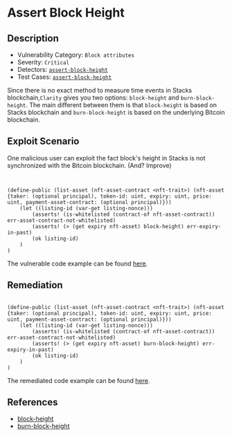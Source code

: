 # Assert Block Height 
## Description
- Vulnerability Category: `Block attributes`
- Severity: `Critical`
- Detectors: [`assert-block-height`](https://github.com/CoinFabrik/stacy/blob/main/stacks_analyzer/detectors/AssertBlockHeight.py)
- Test Cases: [`assert-block-height`](https://github.com/CoinFabrik/stacy/tree/main/tests/assert_block_height)

Since there is no exact method to measure time events in Stacks blockchain,`Clarity` gives you two options: `block-height` and `burn-block-height`. The main different between them is that `block-height` is based on Stacks blockchain and `burn-block-height` is based on the underlying Bitcoin blockchain.


## Exploit Scenario

One malicious user can exploit the fact block's height in Stacks is not synchronized with the Bitcoin blockchain. (And? Improve)


```clarity


(define-public (list-asset (nft-asset-contract <nft-trait>) (nft-asset {taker: (optional principal), token-id: uint, expiry: uint, price: uint, payment-asset-contract: (optional principal)}))
	(let ((listing-id (var-get listing-nonce)))
		(asserts! (is-whitelisted (contract-of nft-asset-contract)) err-asset-contract-not-whitelisted)
		(asserts! (> (get expiry nft-asset) block-height) err-expiry-in-past)
		(ok listing-id)
	)
)
```


The vulnerable code example can be found [here](https://github.com/CoinFabrik/stacy/blob/main/tests/assert_block_height/vulnerable-example/assert_block_height.clar).

## Remediation

```clarity

(define-public (list-asset (nft-asset-contract <nft-trait>) (nft-asset {taker: (optional principal), token-id: uint, expiry: uint, price: uint, payment-asset-contract: (optional principal)}))
	(let ((listing-id (var-get listing-nonce)))
		(asserts! (is-whitelisted (contract-of nft-asset-contract)) err-asset-contract-not-whitelisted)
		(asserts! (> (get expiry nft-asset) burn-block-height) err-expiry-in-past)
		(ok listing-id)
	)
)
```


The remediated code example can be found [here](https://github.com/CoinFabrik/stacy/blob/main/tests/assert_block_height/remediated-example/assert_block_height.clar).


## References
- [block-height](https://docs.stacks.co/clarity/keywords#block-height)
- [burn-block-height](https://docs.stacks.co/clarity/keywords#burn-block-height)

